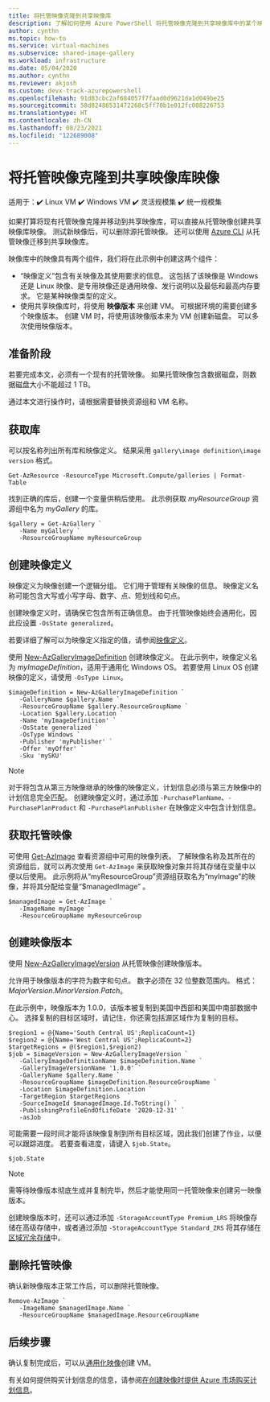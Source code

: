 ```yaml
---
title: 将托管映像克隆到共享映像库
description: 了解如何使用 Azure PowerShell 将托管映像克隆到共享映像库中的某个映像版本。
author: cynthn
ms.topic: how-to
ms.service: virtual-machines
ms.subservice: shared-image-gallery
ms.workload: infrastructure
ms.date: 05/04/2020
ms.author: cynthn
ms.reviewer: akjosh
ms.custom: devx-track-azurepowershell
ms.openlocfilehash: 91d83cbc2af684057f7faad0d9621da1d049be25
ms.sourcegitcommit: 58d82486531472268c5ff70b1e012fc008226753
ms.translationtype: HT
ms.contentlocale: zh-CN
ms.lasthandoff: 08/23/2021
ms.locfileid: "122689008"
---
```

# <a name="clone-a-managed-image-to-a-shared-image-gallery-image"></a>将托管映像克隆到共享映像库映像

适用于：:heavy_check_mark: Linux VM :heavy_check_mark: Windows VM :heavy_check_mark: 灵活规模集 :heavy_check_mark: 统一规模集

如果打算将现有托管映像克隆并移动到共享映像库，可以直接从托管映像创建共享映像库映像。 测试新映像后，可以删除源托管映像。 还可以使用 [Azure CLI](image-version-managed-image-cli.md) 从托管映像迁移到共享映像库。

映像库中的映像具有两个组件，我们将在此示例中创建这两个组件：
- “映像定义”包含有关映像及其使用要求的信息。 这包括了该映像是 Windows 还是 Linux 映像、是专用映像还是通用映像、发行说明以及最低和最高内存要求。 它是某种映像类型的定义。 
- 使用共享映像库时，将使用 **映像版本** 来创建 VM。 可根据环境的需要创建多个映像版本。 创建 VM 时，将使用该映像版本来为 VM 创建新磁盘。 可以多次使用映像版本。


## <a name="before-you-begin"></a>准备阶段

若要完成本文，必须有一个现有的托管映像。 如果托管映像包含数据磁盘，则数据磁盘大小不能超过 1 TB。

通过本文进行操作时，请根据需要替换资源组和 VM 名称。

## <a name="get-the-gallery"></a>获取库

可以按名称列出所有库和映像定义。 结果采用 `gallery\image definition\image version` 格式。

```azurepowershell-interactive
Get-AzResource -ResourceType Microsoft.Compute/galleries | Format-Table
```

找到正确的库后，创建一个变量供稍后使用。 此示例获取 *myResourceGroup* 资源组中名为 *myGallery* 的库。

```azurepowershell-interactive
$gallery = Get-AzGallery `
   -Name myGallery `
   -ResourceGroupName myResourceGroup
```


## <a name="create-an-image-definition"></a>创建映像定义 

映像定义为映像创建一个逻辑分组。 它们用于管理有关映像的信息。 映像定义名称可能包含大写或小写字母、数字、点、短划线和句点。 

创建映像定义时，请确保它包含所有正确信息。 由于托管映像始终会通用化，因此应设置 `-OsState generalized`。 

若要详细了解可以为映像定义指定的值，请参阅[映像定义](./shared-image-galleries.md#image-definitions)。

使用 [New-AzGalleryImageDefinition](/powershell/module/az.compute/new-azgalleryimageversion) 创建映像定义。 在此示例中，映像定义名为 *myImageDefinition*，适用于通用化 Windows OS。 若要使用 Linux OS 创建映像的定义，请使用 `-OsType Linux`。 

```azurepowershell-interactive
$imageDefinition = New-AzGalleryImageDefinition `
   -GalleryName $gallery.Name `
   -ResourceGroupName $gallery.ResourceGroupName `
   -Location $gallery.Location `
   -Name 'myImageDefinition' `
   -OsState generalized `
   -OsType Windows `
   -Publisher 'myPublisher' `
   -Offer 'myOffer' `
   -Sku 'mySKU'
```

> [!NOTE]
> 对于将包含从第三方映像继承的映像的映像定义，计划信息必须与第三方映像中的计划信息完全匹配。 创建映像定义时，通过添加 `-PurchasePlanName`、`-PurchasePlanProduct` 和 `-PurchasePlanPublisher` 在映像定义中包含计划信息。
>

## <a name="get-the-managed-image"></a>获取托管映像

可使用 [Get-AzImage](/powershell/module/az.compute/get-azimage) 查看资源组中可用的映像列表。 了解映像名称及其所在的资源组后，就可以再次使用 `Get-AzImage` 来获取映像对象并将其存储在变量中以便以后使用。 此示例将从“myResourceGroup”资源组获取名为“myImage”的映像，并将其分配给变量“$managedImage” 。 

```azurepowershell-interactive
$managedImage = Get-AzImage `
   -ImageName myImage `
   -ResourceGroupName myResourceGroup
```


## <a name="create-an-image-version"></a>创建映像版本

使用 [New-AzGalleryImageVersion](/powershell/module/az.compute/new-azgalleryimageversion) 从托管映像创建映像版本。 

允许用于映像版本的字符为数字和句点。 数字必须在 32 位整数范围内。 格式：*MajorVersion*.*MinorVersion*.*Patch*。

在此示例中，映像版本为 1.0.0，该版本被复制到美国中西部和美国中南部数据中心。 选择复制的目标区域时，请记住，你还需包括源区域作为复制的目标。 


```azurepowershell-interactive
$region1 = @{Name='South Central US';ReplicaCount=1}
$region2 = @{Name='West Central US';ReplicaCount=2}
$targetRegions = @($region1,$region2)
$job = $imageVersion = New-AzGalleryImageVersion `
   -GalleryImageDefinitionName $imageDefinition.Name `
   -GalleryImageVersionName '1.0.0' `
   -GalleryName $gallery.Name `
   -ResourceGroupName $imageDefinition.ResourceGroupName `
   -Location $imageDefinition.Location `
   -TargetRegion $targetRegions  `
   -SourceImageId $managedImage.Id.ToString() `
   -PublishingProfileEndOfLifeDate '2020-12-31' `
   -asJob 
```

可能需要一段时间才能将该映像复制到所有目标区域，因此我们创建了作业，以便可以跟踪进度。 若要查看进度，请键入 `$job.State`。

```azurepowershell-interactive
$job.State
```


> [!NOTE]
> 需等待映像版本彻底生成并复制完毕，然后才能使用同一托管映像来创建另一映像版本。 
>
> 创建映像版本时，还可以通过添加 `-StorageAccountType Premium_LRS` 将映像存储在高级存储中，或者通过添加 `-StorageAccountType Standard_ZRS` 将其存储在[区域冗余存储](../storage/common/storage-redundancy.md)中。
>

## <a name="delete-the-managed-image"></a>删除托管映像

确认新映像版本正常工作后，可以删除托管映像。

```azurepowershell-interactive
Remove-AzImage `
   -ImageName $managedImage.Name `
   -ResourceGroupName $managedImage.ResourceGroupName
```

## <a name="next-steps"></a>后续步骤

确认复制完成后，可以从[通用化映像](vm-generalized-image-version-powershell.md)创建 VM。

有关如何提供购买计划信息的信息，请参阅[在创建映像时提供 Azure 市场购买计划信息](marketplace-images.md)。
